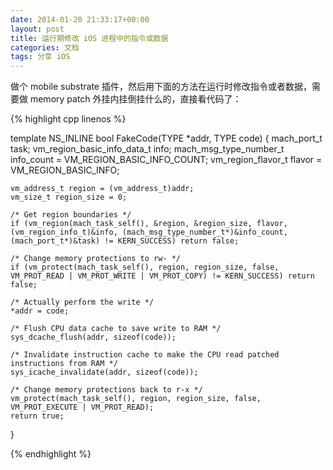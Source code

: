 ```yaml
---
date: 2014-01-20 21:33:17+00:00
layout: post
title: 运行期修改 iOS 进程中的指令或数据
categories: 文档
tags: 分享 iOS
---
```


做个 mobile substrate 插件，然后用下面的方法在运行时修改指令或者数据，需要做 memory patch 外挂内挂倒挂什么的，直接看代码了：

{% highlight cpp linenos %}

template <typename TYPE> NS_INLINE bool FakeCode(TYPE *addr, TYPE code)
{
	mach_port_t task;
	vm_region_basic_info_data_t info;
	mach_msg_type_number_t info_count = VM_REGION_BASIC_INFO_COUNT;
	vm_region_flavor_t flavor = VM_REGION_BASIC_INFO;
	
	vm_address_t region = (vm_address_t)addr;
	vm_size_t region_size = 0;
	
	/* Get region boundaries */
	if (vm_region(mach_task_self(), &region, &region_size, flavor, (vm_region_info_t)&info, (mach_msg_type_number_t*)&info_count, (mach_port_t*)&task) != KERN_SUCCESS) return false;
	
	/* Change memory protections to rw- */
	if (vm_protect(mach_task_self(), region, region_size, false, VM_PROT_READ | VM_PROT_WRITE | VM_PROT_COPY) != KERN_SUCCESS) return false;
	
	/* Actually perform the write */
	*addr = code;
	
	/* Flush CPU data cache to save write to RAM */
	sys_dcache_flush(addr, sizeof(code));
	
	/* Invalidate instruction cache to make the CPU read patched instructions from RAM */
	sys_icache_invalidate(addr, sizeof(code));
	
	/* Change memory protections back to r-x */
	vm_protect(mach_task_self(), region, region_size, false, VM_PROT_EXECUTE | VM_PROT_READ);
	return true;
}

{% endhighlight %}
